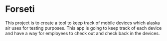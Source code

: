 # Forseti
This project is to create a tool to keep track of mobile devices which alaska air uses for testing purposes.  This app is going to keep track of each device and have a way for employees to check out and check back in the devices. 
